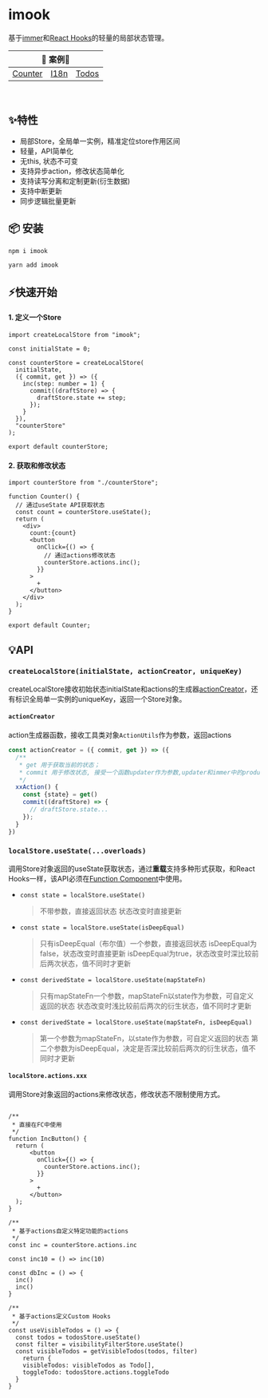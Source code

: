# imook

基于[immer](https://immerjs.github.io/immer/docs/introduction)和[React Hooks](https://reactjs.org/docs/hooks-intro.html)的轻量的局部状态管理。

<table>
  <thead>
    <tr>
      <th colspan="3">🎯 案例🎯</th>
    </tr>
  </thead>
  <tbody>
    <tr>
      <td><a href="https://codesandbox.io/s/counter-lj3h5" rel="nofollow">Counter</a></td>
      <td><a href="https://codesandbox.io/s/i18n-ipcvd" rel="nofollow">I18n</a></td>
      <td><a href="https://codesandbox.io/s/todos-bmnnq" rel="nofollow">Todos</a></td>
    </tr>
  </tbody>
</table>
<br />

## ✨特性
+ 局部Store，全局单一实例，精准定位store作用区间
+ 轻量，API简单化
+ 无this, 状态不可变
+ 支持异步action，修改状态简单化
+ 支持读写分离和定制更新(衍生数据)
+ 支持中断更新
+ 同步逻辑批量更新

## 📦 安装

```sh
npm i imook
```

```sh
yarn add imook
```

## ⚡快速开始

#### 1. 定义一个Store
```tsx
import createLocalStore from "imook";

const initialState = 0;

const counterStore = createLocalStore(
  initialState,
  ({ commit, get }) => ({
    inc(step: number = 1) {
      commit((draftStore) => {
        draftStore.state += step;
      });
    }
  }),
  "counterStore"
);

export default counterStore;
```

#### 2. 获取和修改状态

```tsx
import counterStore from "./counterStore";

function Counter() {
  // 通过useState API获取状态
  const count = counterStore.useState();
  return (
    <div>
      count:{count}
      <button
        onClick={() => {
          // 通过actions修改状态
          counterStore.actions.inc();
        }}
      >
        +
      </button>
    </div>
  );
}

export default Counter;

```

## 💡API
### ```createLocalStore(initialState, actionCreator, uniqueKey)```
createLocalStore接收初始状态initialState和actions的生成器[actionCreator](#actionCreator)，还有标识全局单一实例的uniqueKey，返回一个Store对象。

#### ```actionCreator```
action生成器函数，接收工具类对象```ActionUtils```作为参数，返回actions

```ts
const actionCreator = ({ commit, get }) => ({
  /**
   * get 用于获取当前的状态；
   * commit 用于修改状态, 接受一个函数updater作为参数,updater和immer中的produce的第二个参数保持一致,通过操作draftStore.state完成对state的修改
   */
  xxAction() {
    const {state} = get()
    commit((draftStore) => {
      // draftStore.state...
    });
  }
})
```

### ```localStore.useState(...overloads)```
调用Store对象返回的useState获取状态，通过**重载**支持多种形式获取，和React Hooks一样，该API必须在[Function Component](https://reactjs.org/docs/hooks-state.html#hooks-and-function-components)中使用。

+ ```const state = localStore.useState()```
  <p style="margin-bottom: .5em;"></p>

  > 不带参数，直接返回状态
  > 状态改变时直接更新

+ ```const state = localStore.useState(isDeepEqual)```
  <p style="margin-bottom: .5em;"></p>

  > 只有isDeepEqual（布尔值）一个参数，直接返回状态
  > isDeepEqual为false，状态改变时直接更新
  > isDeepEqual为true，状态改变时深比较前后两次状态，值不同时才更新

+ ```const derivedState = localStore.useState(mapStateFn)```
  <p style="margin-bottom: .5em;"></p>

  > 只有mapStateFn一个参数，mapStateFn以state作为参数，可自定义返回的状态
  > 状态改变时浅比较前后两次的衍生状态，值不同时才更新

+ ```const derivedState = localStore.useState(mapStateFn, isDeepEqual)```
  <p style="margin-bottom: .5em;"></p>

  > 第一个参数为mapStateFn，以state作为参数，可自定义返回的状态
  > 第二个参数为isDeepEqual，决定是否深比较前后两次的衍生状态，值不同时才更新
#### ```localStore.actions.xxx```
调用Store对象返回的actions来修改状态，修改状态不限制使用方式。

```tsx

/**
 * 直接在FC中使用
 */
function IncButton() {
  return (
      <button
        onClick={() => {
          counterStore.actions.inc();
        }}
      >
        +
      </button>
  );
}

/**
 * 基于actions自定义特定功能的actions
 */
const inc = counterStore.actions.inc

const inc10 = () => inc(10)

const dbInc = () => {
  inc()
  inc()
}

/**
 * 基于actions定义Custom Hooks
 */
const useVisibleTodos = () => {
  const todos = todosStore.useState()
  const filter = visibilityFilterStore.useState()
  const visibleTodos = getVisibleTodos(todos, filter)
    return {
    visibleTodos: visibleTodos as Todo[],
    toggleTodo: todosStore.actions.toggleTodo
  }
}

```


